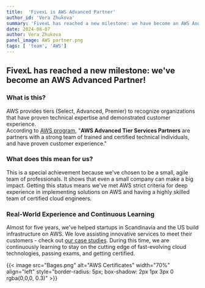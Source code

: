 ```yaml
---
title:  'FivexL is AWS Advanced Partner'
author_id: 'Vera Zhukova'
summary: 'FivexL has reached a new milestone: we have become an AWS Andvanced Partner'
date: 2024-08-07
author: Vera Zhukova
panel_image: AWS partner.png
tags: [ 'team', 'AWS']
---
```

## FivexL has reached a new milestone: we've become an AWS Advanced Partner!
### What is this?
AWS provides tiers (Select, Advanced, Premier) to recognize organizations that have proven technical expertise and demonstrated customer experience.  
According to [AWS program](https://aws.amazon.com/partners/services-tiers/), "**AWS Advanced Tier Services Partners** are partners with a strong team of trained and certified technical individuals, and have proven customer experience."
### What does this mean for us?
This is a special achievement because we've chosen to be a small, agile team of professionals. It shows that even a small company can make a big impact.
Getting this status means we've met AWS strict criteria for deep experience in implementing solutions on AWS and having a highly skilled team of certified cloud engineers.  
### Real-World Experience and Continuous Learning  
Almost for five years, we've helped startups in Scandinavia and the US build infrastructure on AWS. We love assisting innovative services to meet their customers - check out [our case studies](https://fivexl.io/case-studies/). During this time, we are continuously learning to stay on the cutting edge of fast-evolving cloud technologies, passing exams, and getting certified.  

{{< image src="Bages.png" alt="AWS Certificates" width="70%" align="left" style="border-radius: 5px; box-shadow: 2px 1px 3px 0 rgba(0,0,0, 0.3)" >}}

